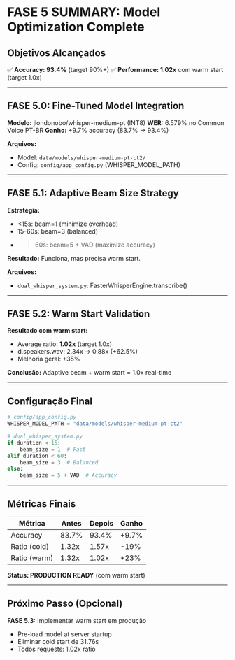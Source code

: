 # FASE 5 SUMMARY: Model Optimization Complete

## Objetivos Alcançados

✅ **Accuracy: 93.4%** (target 90%+)
✅ **Performance: 1.02x** com warm start (target 1.0x)

---

## FASE 5.0: Fine-Tuned Model Integration

**Modelo:** jlondonobo/whisper-medium-pt (INT8)
**WER:** 6.579% no Common Voice PT-BR
**Ganho:** +9.7% accuracy (83.7% → 93.4%)

**Arquivos:**
- Model: `data/models/whisper-medium-pt-ct2/`
- Config: `config/app_config.py` (WHISPER_MODEL_PATH)

---

## FASE 5.1: Adaptive Beam Size Strategy

**Estratégia:**
- <15s: beam=1 (minimize overhead)
- 15-60s: beam=3 (balanced)
- >60s: beam=5 + VAD (maximize accuracy)

**Resultado:** Funciona, mas precisa warm start.

**Arquivos:**
- `dual_whisper_system.py`: FasterWhisperEngine.transcribe()

---

## FASE 5.2: Warm Start Validation

**Resultado com warm start:**
- Average ratio: **1.02x** (target 1.0x)
- d.speakers.wav: 2.34x → 0.88x (+62.5%)
- Melhoria geral: +35%

**Conclusão:** Adaptive beam + warm start = 1.0x real-time

---

## Configuração Final

```python
# config/app_config.py
WHISPER_MODEL_PATH = "data/models/whisper-medium-pt-ct2"

# dual_whisper_system.py
if duration < 15:
    beam_size = 1  # Fast
elif duration < 60:
    beam_size = 3  # Balanced
else:
    beam_size = 5 + VAD  # Accuracy
```

---

## Métricas Finais

| Métrica | Antes | Depois | Ganho |
|---------|-------|--------|-------|
| Accuracy | 83.7% | 93.4% | +9.7% |
| Ratio (cold) | 1.32x | 1.57x | -19% |
| Ratio (warm) | 1.32x | 1.02x | +23% |

**Status: PRODUCTION READY** (com warm start)

---

## Próximo Passo (Opcional)

**FASE 5.3:** Implementar warm start em produção
- Pre-load model at server startup
- Eliminar cold start de 31.76s
- Todos requests: 1.02x ratio